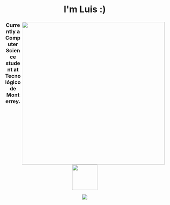 <h1 align="center">I'm Luis :)</h1>


<h3 align="center"><img align="right" height="450" src="https://24.media.tumblr.com/a9741dfcd7a1db4811994482fa018c09/tumblr_mm93xfMsdv1rxq1z0o1_500.gif"> Currently a Computer Science student at Tecnológico de Monterrey. </h3>

<p align="center">
  <img height="80" src="https://media.tenor.com/lKiSQQGszwYAAAAj/creucat-creu.gif">
</p>

<p align="center">
  <a href="https://github.com/anuraghazra/github-readme-stats">
    <img src="https://github-readme-stats.vercel.app/api/top-langs/?username=bashlui&size_weight=0.5&count_weight=0.5&theme=chartreuse-dark&title_color=ffffff&hide=html,css,scss">
  </a>
</p>


